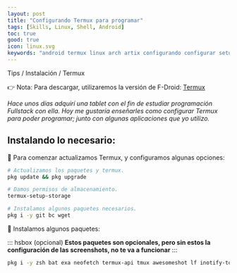 ```yaml
---
layout: post
title: "Configurando Termux para programar"
tags: [Skills, Linux, Shell, Android]
toc: true
good: true
icon: linux.svg
keywords: "android termux linux arch artix configurando configurar setup programar programming hub fullstack developer learning how to ide IDE myTermux ohmyzsh zsh bat cat cava ncmpcpp mpd mpc mpv firefox develop developing programando tablet samsung xiaomi tab galaxy"
---
```


Tips / Instalación / Termux

👉 Nota: Para descargar, utilizaremos la versión de F-Droid: [Termux](https://f-droid.org/en/packages/com.termux/)

<div class="p-list">

<i>Hace unos días adquirí una tablet con el fin de estudiar programación Fullstack con ella. Hoy me gustaría enseñarles como configurar Termux para poder programar; junto con algunas aplicaciones que yo utilizo.</i>

## Instalando lo necesario:

🔅 Para comenzar actualizamos Termux, y configuramos algunas opciones:

~~~ bash
# Actualizamos los paquetes y termux.
pkg update && pkg upgrade

# Damos permisos de almacenamiento.
termux-setup-storage

# Instalamos algunos paquetes necesarios.
pkg i -y git bc wget
~~~

🔅 Instalamos algunos paquetes:

::: hsbox (opcional)
__Estos paquetes son opcionales, pero sin estos la configuración de las screenshots, no te va a funcionar__
:::

~~~ bash
pkg i -y zsh bat exa neofetch termux-api tmux awesomeshot lf inotify-tools neovim 
~~~

</div>
